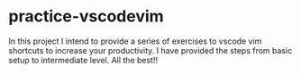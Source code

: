 # practice-vscodevim

In this project I intend to provide a series of exercises to vscode vim shortcuts to increase your productivity.
I have provided the steps from basic setup to intermediate level. All the best!!
